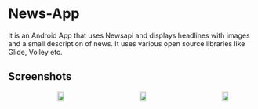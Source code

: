 # News-App
It is an Android App that uses Newsapi and displays headlines with images and a small description of news. It uses various open source libraries like Glide, Volley etc.

## Screenshots
<div style="display:flex;" >
<img style="margin-left:100px;" src="Screenshots/Screenshot1.png" width="19%" >
<img style="margin-left:100px;" src="Screenshots/Screenshot2.png" width="19%" >
<img style="margin-left:100px;" src="Screenshots/Screenshot3.png" width="19%" >

</div>
